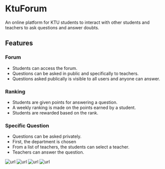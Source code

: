 # KtuForum
An online platform for KTU students to interact with other students and teachers to ask questions and answer doubts.
## Features
### Forum
* Students can access the forum.
* Questions can be asked in public and specifically to teachers.
* Questions asked publically is visible to all users and anyone can answer.

### Ranking
* Students are given points for answering a question.
* A weekly ranking is made on the points earned by a student.
* Students are rewarded based on the rank.

### Specific Question
* Questions can be asked privately.
* First, the department is chosen
* From a list of teachers, the students can select a teacher.
* Teachers can answer the question.

![url](https://i.postimg.cc/hvQktGGY/image1.jpg)
![url](https://i.postimg.cc/s1FtQRQg/image2.jpg)
![url](https://i.postimg.cc/dQz1mkGL/image3.jpg)
![url](https://i.postimg.cc/pV9rFYhw/image4.jpg)
